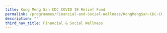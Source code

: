 ```yaml
---
title: Kong Meng San CDC COVID 19 Relief Fund
permalink: /programmes/Financial-and-Social-Wellness/KongMengSan-CDC-COVID19-relieffund
description: ""
third_nav_title: Financial & Social Wellness
---
```



